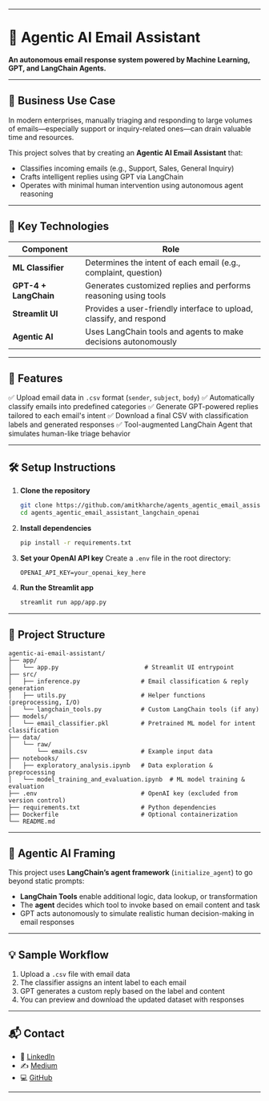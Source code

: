 
---

# 📧 Agentic AI Email Assistant

**An autonomous email response system powered by Machine Learning, GPT, and LangChain Agents.**

---

## 💼 Business Use Case

In modern enterprises, manually triaging and responding to large volumes of emails—especially support or inquiry-related ones—can drain valuable time and resources.

This project solves that by creating an **Agentic AI Email Assistant** that:

* Classifies incoming emails (e.g., Support, Sales, General Inquiry)
* Crafts intelligent replies using GPT via LangChain
* Operates with minimal human intervention using autonomous agent reasoning

---

## 🧠 Key Technologies

| Component             | Role                                                                |
| --------------------- | ------------------------------------------------------------------- |
| **ML Classifier**     | Determines the intent of each email (e.g., complaint, question)     |
| **GPT-4 + LangChain** | Generates customized replies and performs reasoning using tools     |
| **Streamlit UI**      | Provides a user-friendly interface to upload, classify, and respond |
| **Agentic AI**        | Uses LangChain tools and agents to make decisions autonomously      |

---

## 🚀 Features

✅ Upload email data in `.csv` format (`sender`, `subject`, `body`)
✅ Automatically classify emails into predefined categories
✅ Generate GPT-powered replies tailored to each email's intent
✅ Download a final CSV with classification labels and generated responses
✅ Tool-augmented LangChain Agent that simulates human-like triage behavior

---

## 🛠️ Setup Instructions

1. **Clone the repository**

   ```bash
   git clone https://github.com/amitkharche/agents_agentic_email_assistant_langchain_openai.git
   cd agents_agentic_email_assistant_langchain_openai
   ```

2. **Install dependencies**

   ```bash
   pip install -r requirements.txt
   ```

3. **Set your OpenAI API key**
   Create a `.env` file in the root directory:

   ```env
   OPENAI_API_KEY=your_openai_key_here
   ```

4. **Run the Streamlit app**

   ```bash
   streamlit run app/app.py
   ```

---

## 📁 Project Structure

```
agentic-ai-email-assistant/
├── app/
│   └── app.py                        # Streamlit UI entrypoint
├── src/
│   ├── inference.py                 # Email classification & reply generation
│   ├── utils.py                     # Helper functions (preprocessing, I/O)
│   └── langchain_tools.py           # Custom LangChain tools (if any)
├── models/
│   └── email_classifier.pkl         # Pretrained ML model for intent classification
├── data/
│   └── raw/
│       └── emails.csv               # Example input data
├── notebooks/
│   ├── exploratory_analysis.ipynb   # Data exploration & preprocessing
│   └── model_training_and_evaluation.ipynb  # ML model training & evaluation
├── .env                             # OpenAI key (excluded from version control)
├── requirements.txt                 # Python dependencies
├── Dockerfile                       # Optional containerization
└── README.md
```

---

## 🧠 Agentic AI Framing

This project uses **LangChain’s agent framework** (`initialize_agent`) to go beyond static prompts:

* **LangChain Tools** enable additional logic, data lookup, or transformation
* The **agent** decides which tool to invoke based on email content and task
* GPT acts autonomously to simulate realistic human decision-making in email responses

---

## 💡 Sample Workflow

1. Upload a `.csv` file with email data
2. The classifier assigns an intent label to each email
3. GPT generates a custom reply based on the label and content
4. You can preview and download the updated dataset with responses

---

## 📬 Contact

* 💼 [LinkedIn](https://www.linkedin.com/in/amit-kharche)
* ✍️ [Medium](https://medium.com/@amitkharche14)
* 💻 [GitHub](https://github.com/amitkharche)

---

